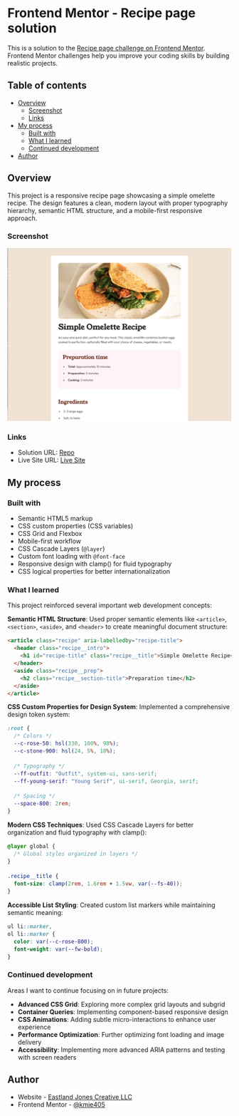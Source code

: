 # Frontend Mentor - Recipe page solution

This is a solution to the
[Recipe page challenge on Frontend Mentor](https://www.frontendmentor.io/challenges/recipe-page-KiTsR8QQKm).
Frontend Mentor challenges help you improve your coding skills by building
realistic projects.

## Table of contents

- [Overview](#overview)
  - [Screenshot](#screenshot)
  - [Links](#links)
- [My process](#my-process)
  - [Built with](#built-with)
  - [What I learned](#what-i-learned)
  - [Continued development](#continued-development)
- [Author](#author)

## Overview

This project is a responsive recipe page showcasing a simple omelette recipe.
The design features a clean, modern layout with proper typography hierarchy,
semantic HTML structure, and a mobile-first responsive approach.

### Screenshot

![](./preview.png)

### Links

- Solution URL: [Repo](https://github.com/kmje405/fem-recipe-page)
- Live Site URL: [Live Site](https://fem-recipe-page-kmje405.netlify.app/)

## My process

### Built with

- Semantic HTML5 markup
- CSS custom properties (CSS variables)
- CSS Grid and Flexbox
- Mobile-first workflow
- CSS Cascade Layers (`@layer`)
- Custom font loading with `@font-face`
- Responsive design with clamp() for fluid typography
- CSS logical properties for better internationalization

### What I learned

This project reinforced several important web development concepts:

**Semantic HTML Structure**: Used proper semantic elements like `<article>`,
`<section>`, `<aside>`, and `<header>` to create meaningful document structure:

```html
<article class="recipe" aria-labelledby="recipe-title">
  <header class="recipe__intro">
    <h1 id="recipe-title" class="recipe__title">Simple Omelette Recipe</h1>
  </header>
  <aside class="recipe__prep">
    <h2 class="recipe__section-title">Preparation time</h2>
  </aside>
</article>
```

**CSS Custom Properties for Design System**: Implemented a comprehensive design
token system:

```css
:root {
  /* Colors */
  --c-rose-50: hsl(330, 100%, 98%);
  --c-stone-900: hsl(24, 5%, 18%);

  /* Typography */
  --ff-outfit: "Outfit", system-ui, sans-serif;
  --ff-young-serif: "Young Serif", ui-serif, Georgia, serif;

  /* Spacing */
  --space-800: 2rem;
}
```

**Modern CSS Techniques**: Used CSS Cascade Layers for better organization and
fluid typography with clamp():

```css
@layer global {
  /* Global styles organized in layers */
}

.recipe__title {
  font-size: clamp(2rem, 1.6rem + 1.5vw, var(--fs-40));
}
```

**Accessible List Styling**: Created custom list markers while maintaining
semantic meaning:

```css
ul li::marker,
ol li::marker {
  color: var(--c-rose-800);
  font-weight: var(--fw-bold);
}
```

### Continued development

Areas I want to continue focusing on in future projects:

- **Advanced CSS Grid**: Exploring more complex grid layouts and subgrid
- **Container Queries**: Implementing component-based responsive design
- **CSS Animations**: Adding subtle micro-interactions to enhance user
  experience
- **Performance Optimization**: Further optimizing font loading and image
  delivery
- **Accessibility**: Implementing more advanced ARIA patterns and testing with
  screen readers

## Author

- Website - [Eastland Jones Creative LLC](https://eastlandjones.com/)
- Frontend Mentor - [@kmje405](https://www.frontendmentor.io/profile/kmje405)

